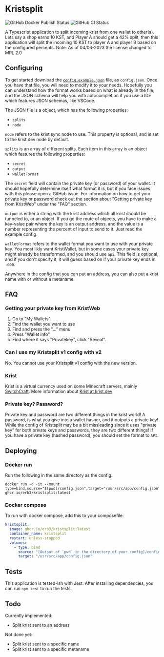# Kristsplit

![GitHub Docker Publish Status](https://img.shields.io/github/actions/workflow/status/Erb3/Kristsplit/docker-image.yml?label=docker+publish&style=plastic)
![GitHub CI Status](https://img.shields.io/github/actions/workflow/status/Erb3/kristsplit/ci.yml?label=ci&style=plastic)

A Typescript application to split incoming krist from one wallet to other(s).
Lets say a shop earns 10 KST, and Player A should get a 42% split, then this application will split the incoming 10 KST to player A and player B based on the configured percents.
Note: As of 04/06-2023 the license changed to MPL 2.0

## Configuring

To get started download the [`config.example.json`](https://raw.githubusercontent.com/Erb3/Kristsplit/main/config.example.json) file, as `config.json`.
Once you have that file, you will need to modify it to your needs. Hopefully you can understand how the format works based on what is already in the file,
and the JSON schema will help you with autocompletion if you use a IDE which features JSON schemas, like VSCode.

The JSON file is a object, which has the following properties:

- `splits`
- `node`

`node` refers to the krist sync node to use. This property is optional, and is set to the krist.dev node by default.

`splits` is an array of different splits. Each item in this array is an object which features the following properties:

- `secret`
- `output`
- `walletFormat`

The `secret` field will contain the private key (or password) of your wallet. It should hopefully determine itself what format it is, but if you face issues with this please open a GitHub issue. For information on how to get your private key or password check out the section about "Getting private key from KristWeb" under the "FAQ" section.

`output` is either a string with the krist address which all krist should be tunneled to, or an object. If you go the route of objects, you have to make a key-value pair where the key is an output address, and the value is a number representing the percent of input to send to it. Just read the example config.

`walletFormat` refers to the wallet format you want to use with your private key. You most likly want KristWallet, but in some cases your private key might already be transformed, and you should use `api`. This field is optional, and if you don't specify it, it will guess based on if your private key ends in `-000`.

Anywhere in the config that you can put an address, you can also put a krist name with or without a metaname.

## FAQ

### Getting your private key from KristWeb

1. Go to "My Wallets"
2. Find the wallet you want to use
3. Find and press the "..." menu
4. Press "Wallet info"
5. Find where it says "Privatekey", click "Reveal".

### Can I use my Kristsplit v1 config with v2

No. You cannot use your Kristsplit v1 config with the new version.

### Krist

Krist is a virtual currency used on some Minecraft servers, mainly [SwitchCraft](https://sc3.io). More information about [Krist at krist.dev](https://krist.dev)

### Private key? Password?

Private key and password are two different things in the krist world!
A password, is what you give into a wallet hasher, and it outputs a private key!
While the config of Kristsplit may be a bit missleading since it uses "private key" for both private keys and passwords, they are two different things!
If you have a private key (hashed password), you should set the format to `API`.

## Deploying

### Docker run

Run the following in the same directory as the config.

```shell
docker run -d -it --mount type=bind,source="$(pwd)/config.json",target="/usr/src/app/config.json" ghcr.io/erb3/kristsplit:latest
```

### Docker compose

To run with docker compose, add this to your composefile:

```yml
kristsplit:
  image: ghcr.io/erb3/kristsplit:latest
  container_name: kristsplit
  restart: unless-stopped
  volumes:
    - type: bind
      source: "[Output of `pwd` in the directory of your config]/config.json"
      target: "/usr/src/app/config.json"
```

## Tests

This application is tested-ish with Jest. After installing dependencies, you can run `npm test` to run the tests.

## Todo

Currently implemented:

- Split krist sent to an address

Not done yet:

- Split krist sent to a specific name
- Split krist sent to a specific metaname
